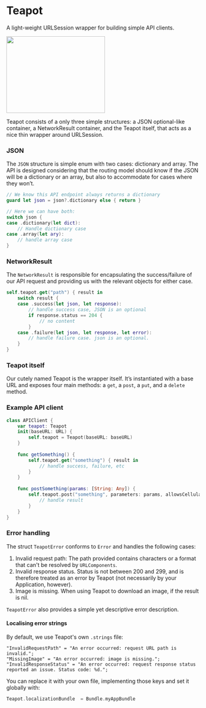 
# Teapot
A light-weight URLSession wrapper for building simple API clients.

<img src="./teapot.png" width=257 height=200 />

Teapot consists of a only three simple structures: a JSON optional-like container, a NetworkResult container, and the Teapot itself, that acts as a nice thin wrapper around URLSession.

### JSON
The `JSON` structure is simple enum with two cases: dictionary and array. The API is designed considering that the routing model should know if the JSON will be a dictionary or an array, but also to accommodate for cases where they won’t.

```swift
// We know this API endpoint always returns a dictionary
guard let json = json?.dictionary else { return }

// Here we can have both:
switch json {
case .dictionary(let dict):
    // Handle dictionary case
case .array(let ary):
    // handle array case
}
```

### NetworkResult
The `NetworkResult` is responsible for encapsulating the success/failure of our API request and providing us with the relevant objects for either case.

```swift
self.teapot.get("path") { result in
    switch result {
    case .success(let json, let response):
        // handle success case, JSON is an optional
        if response.status == 204 {
            // no content
        }
    case .failure(let json, let response, let error):
        // handle failure case. json is an optional.
    }
}
```

### Teapot itself
Our cutely named Teapot is the wrapper itself. It’s instantiated with a base URL and exposes four main methods: a `get`, a `post`, a `put`, and a `delete` method.

### Example API client

```swift
class APIClient {
    var teapot: Teapot
    init(baseURL: URL) {
        self.teapot = Teapot(baseURL: baseURL)
    }
    
    func getSomething() {
        self.teapot.get("something") { result in
            // handle success, failure, etc
        }
    }
    
    func postSomething(params: [String: Any]) {
        self.teapot.post("something", parameters: params, allowsCellular: false) { result in 
            // handle result
        }
    }
}
```

### Error handling

The struct `TeapotError` conforms to `Error` and handles the following cases:

1. Invalid request path: The path provided contains characters or a format that can't be resolved by `URLComponents`.
2. Invalid response status. Status is not between 200 and 299, and is therefore treated as an error by Teapot (not necessarily by your Application, however).
3. Image is missing. When using Teapot to download an image, if the result is nil.

`TeapotError` also provides a simple yet descriptive error description. 

#### Localising error strings

By default, we use Teapot's own `.strings` file:

```
"InvalidRequestPath" = "An error occurred: request URL path is invalid.";
"MissingImage" = "An error occurred: image is missing.";
"InvalidResponseStatus" = "An error occurred: request response status reported an issue. Status code: %d.";
```

You can replace it with your own file, implementing those keys and set it globally with:

```swift
Teapot.localizationBundle  = Bundle.myAppBundle
```